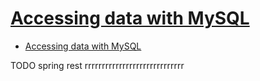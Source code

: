 # [Accessing data with MySQL](https://spring.io/guides/gs/accessing-data-mysql/)

- [Accessing data with MySQL](#accessing-data-with-mysql)















TODO spring rest rrrrrrrrrrrrrrrrrrrrrrrrrrrrr